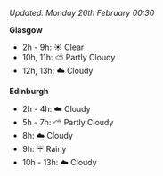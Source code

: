 *Updated: Monday 26th February 00:30*

**Glasgow**

* 2h - 9h: :sunny: Clear
* 10h, 11h: :partly_sunny: Partly Cloudy
* 12h, 13h: :cloud: Cloudy

**Edinburgh**

* 2h - 4h: :cloud: Cloudy
* 5h - 7h: :partly_sunny: Partly Cloudy
* 8h: :cloud: Cloudy
* 9h: :umbrella: Rainy
* 10h - 13h: :cloud: Cloudy
